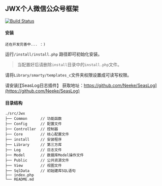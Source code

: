## JWX个人微信公众号框架

[![Build Status](https://travis-ci.org/0x584A/jwx_framework.svg?branch=master)](https://travis-ci.org/0x584A/jwx_framework)

#### 安装

    还在开发完善中... ：)

运行`/install/install.php` 路径即可初始化安装。

> 当配置好后请删除`install`目录中的`install.php`文件。

请将`Library/smarty/templates_c`文件夹权限设置成可读写权限。

请安装[【SeasLog日志插件】 获取地址：https://github.com/Neeke/SeasLog](https://github.com/Neeke/SeasLog)

#### 目录结构

```
./src/Jwx
├── Common      // 功能函数
├── Config      // 配置文件
├── Controller  // 控制器
├── Core        // 核心配置文件
├── install     // 安装程序
├── Library     // 第三方库
├── Log         // 日志文件
├── Model       // 数据库Model操作文件
├── Public      // 公共资源文件
├── View        // 视图文件
├── SqlData     // 初始建库SQL语句
├── index.php
└── README.md

```
